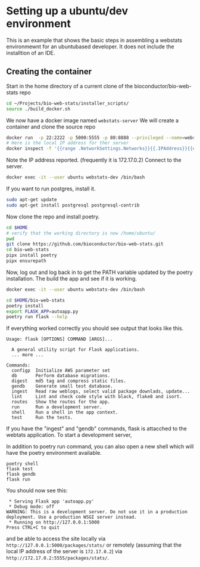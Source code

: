 # Setting up a ubuntu/dev environment
This is an example that shows the basic steps in assembling a webstats environmewnt for an ubuntubased developer.
It does not include the installtion of an IDE.
## Creating the container
Start in the home directory of a current clone of the bioconductor/bio-web-stats repo
```bash
cd ~/Projects/bio-web-stats/installer_scripts/
source ./build_docker.sh
```
We now have a docker image named  `webstats-server` We will create a container and clone the source repo
```bash
docker run  -p 22:2222 -p 5000:5555 -p 80:8888 --privileged --name=webstats-dev -d webstats-server
# Here is the local IP address for ther server
docker inspect -f '{{range .NetworkSettings.Networks}}{{.IPAddress}}{{end}}' webstats-dev
```
Note the IP address reported. (frequently it is 172.17.0.2) Connect to the server.

```bash
docker exec -it --user ubuntu webstats-dev /bin/bash
```

If you want to run postgres, install it.
```bash
sudo apt-get update
sudo apt-get install postgresql postgresql-contrib 
```

Now clone the repo and install poetry.
```bash
cd $HOME
# verify that the working directory is now /home/ubuntu/
pwd
git clone https://github.com/bioconductor/bio-web-stats.git
cd bio-web-stats
pipx install poetry
pipx ensurepath
```
Now, log out and log back in to get the PATH variable updated by the poetry installation.
The build the app and see if it is working.
```bash
docker exec -it --user ubuntu webstats-dev /bin/bash
```

```bash
cd $HOME/bio-web-stats
poetry install
export FLASK_APP=autoapp.py
poetry run flask --help
```

If everything worked correctly you should see output that looks like this.
```
Usage: flask [OPTIONS] COMMAND [ARGS]...

  A general utility script for Flask applications.
  ... more ...
  
Commands:
  configp  Initialize AWS parameter set
  db       Perform database migrations.
  digest   md5 tag and compress static files.
  gendb    Generate small test database.
  ingest   Read raw weblogs, select valid package downlads, update...
  lint     Lint and check code style with black, flake8 and isort.
  routes   Show the routes for the app.
  run      Run a development server.
  shell    Run a shell in the app context.
  test     Run the tests.
  ```
  If you have the "ingest" and "gendb" commands, flask is attacched to the webtats application.
  To start a development server, 

  In addition to poetry run command, you can also open a new shell which will have the
  poetry environment available.
  ```shell
poetry shell
flask test
flask gendb
flask run
```
You should now see this:
```
 * Serving Flask app 'autoapp.py'
 * Debug mode: off
WARNING: This is a development server. Do not use it in a production deployment. Use a production WSGI server instead.
 * Running on http://127.0.0.1:5000
Press CTRL+C to quit
```
and be able to access the site locally via `http://127.0.0.1:5000/packages/stats/` 
or remotely (assuming that the local IP address of the server is `172.17.0.2`) via 
`http://172.17.0.2:5555/packages/stats/`.
